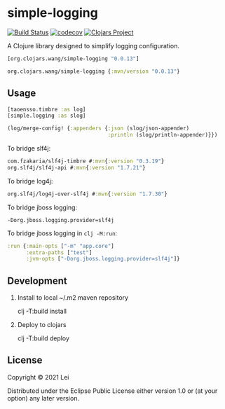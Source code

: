 # simple-logging
[![Build Status](https://travis-ci.org/org.clojars.wang/simple-logging.svg?branch=master)](https://travis-ci.org/org.clojars.wang/simple-logging)
[![codecov](https://codecov.io/gh/org.clojars.wang/simple-logging/branch/master/graph/badge.svg)](https://codecov.io/gh/org.clojars.wang/simple-logging)
[![Clojars Project](https://img.shields.io/clojars/v/simple-logging.svg)](https://clojars.org/simple-logging)

A Clojure library designed to simplify logging configuration.

```clj
[org.clojars.wang/simple-logging "0.0.13"]
```

```clj
org.clojars.wang/simple-logging {:mvn/version "0.0.13"}
```

## Usage

```clj
[taoensso.timbre :as log]
[simple.logging :as slog]

(log/merge-config! {:appenders {:json (slog/json-appender)
                                :println (slog/println-appender)}})
```

To bridge slf4j:

```clj
com.fzakaria/slf4j-timbre #:mvn{:version "0.3.19"}
org.slf4j/slf4j-api #:mvn{:version "1.7.21"}
```

To bridge log4j:
```clj
org.slf4j/log4j-over-slf4j #:mvn{:version "1.7.30"}
```

To bridge jboss logging:

```
-Dorg.jboss.logging.provider=slf4j
```

To bridge jboss logging in ```clj -M:run```:
```clj
:run {:main-opts ["-m" "app.core"]
      :extra-paths ["test"]
      :jvm-opts ["-Dorg.jboss.logging.provider=slf4j"]}
```

## Development

1. Install to local ~/.m2 maven repository

    clj -T:build install
    
2. Deploy to clojars

    clj -T:build deploy

## License

Copyright © 2021 Lei

Distributed under the Eclipse Public License either version 1.0 or (at
your option) any later version.
